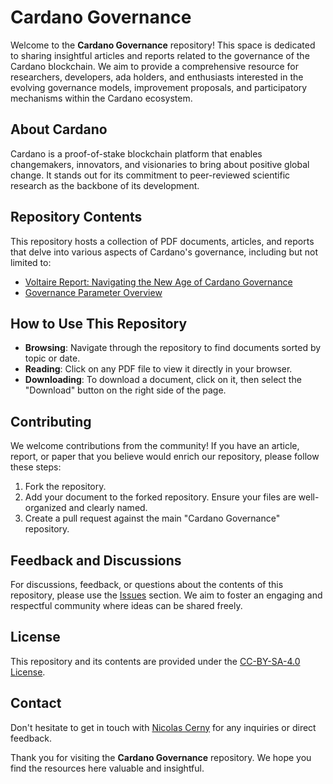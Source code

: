 # Cardano Governance

Welcome to the **Cardano Governance** repository! This space is dedicated to sharing insightful articles and reports related to the governance of the Cardano blockchain. We aim to provide a comprehensive resource for researchers, developers, ada holders, and enthusiasts interested in the evolving governance models, improvement proposals, and participatory mechanisms within the Cardano ecosystem.

## About Cardano

Cardano is a proof-of-stake blockchain platform that enables changemakers, innovators, and visionaries to bring about positive global change. It stands out for its commitment to peer-reviewed scientific research as the backbone of its development.

## Repository Contents

This repository hosts a collection of PDF documents, articles, and reports that delve into various aspects of Cardano's governance, including but not limited to:

- [Voltaire Report: Navigating the New Age of Cardano Governance](Reports/Voltaire%20Reports/2023)
- [Governance Parameter Overview](Reports/Cardano%20Governance%20Parameter)

## How to Use This Repository

- **Browsing**: Navigate through the repository to find documents sorted by topic or date.
- **Reading**: Click on any PDF file to view it directly in your browser.
- **Downloading**: To download a document, click on it, then select the "Download" button on the right side of the page.

## Contributing

We welcome contributions from the community! If you have an article, report, or paper that you believe would enrich our repository, please follow these steps:

1. Fork the repository.
2. Add your document to the forked repository. Ensure your files are well-organized and clearly named.
3. Create a pull request against the main "Cardano Governance" repository.

## Feedback and Discussions

For discussions, feedback, or questions about the contents of this repository, please use the [Issues](https://github.com/thenic95/Cardano-Governance/issues) section. We aim to foster an engaging and respectful community where ideas can be shared freely.

## License

This repository and its contents are provided under the [CC-BY-SA-4.0 License](LICENSE).

## Contact

Don't hesitate to get in touch with [Nicolas Cerny](https://twitter.com/NicolasC3rny) for any inquiries or direct feedback.

Thank you for visiting the **Cardano Governance** repository. We hope you find the resources here valuable and insightful.
